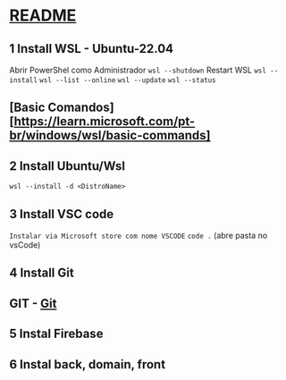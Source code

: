 # [README](./../README.md)

## 1 Install WSL - Ubuntu-22.04

Abrir PowerShel como Administrador
`wsl --shutdown` Restart WSL
`wsl --install`
`wsl --list --online`
`wsl --update`
`wsl --status`

## [Basic Comandos] [https://learn.microsoft.com/pt-br/windows/wsl/basic-commands]

## 2 Install Ubuntu/Wsl

`wsl --install -d <DistroName>`

## 3 Install VSC code

`Instalar via Microsoft store com nome VSCODE`
`code .` (abre pasta no vsCode)

## 4 Install Git

## GIT - [Git](git.md)

## 5 Instal Firebase

## 6 Instal  back, domain, front
